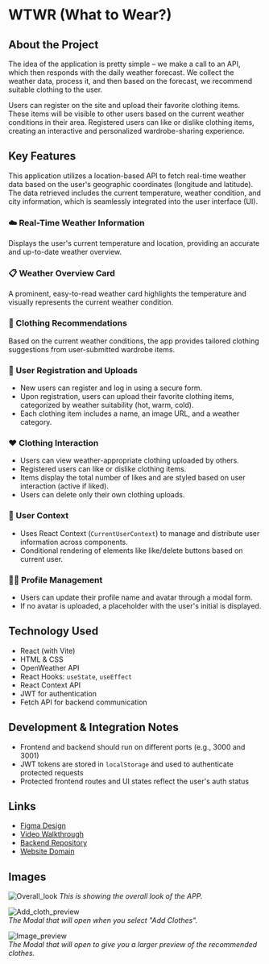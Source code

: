 # WTWR (What to Wear?)

## About the Project

The idea of the application is pretty simple – we make a call to an API, which then responds with the daily weather forecast. We collect the weather data, process it, and then based on the forecast, we recommend suitable clothing to the user.

Users can register on the site and upload their favorite clothing items. These items will be visible to other users based on the current weather conditions in their area. Registered users can like or dislike clothing items, creating an interactive and personalized wardrobe-sharing experience.

## Key Features

This application utilizes a location-based API to fetch real-time weather data based on the user's geographic coordinates (longitude and latitude). The data retrieved includes the current temperature, weather condition, and city information, which is seamlessly integrated into the user interface (UI).

### ☁️ Real-Time Weather Information

Displays the user's current temperature and location, providing an accurate and up-to-date weather overview.

### 📋 Weather Overview Card

A prominent, easy-to-read weather card highlights the temperature and visually represents the current weather condition.

### 👕 Clothing Recommendations

Based on the current weather conditions, the app provides tailored clothing suggestions from user-submitted wardrobe items.

### 👤 User Registration and Uploads

- New users can register and log in using a secure form.
- Upon registration, users can upload their favorite clothing items, categorized by weather suitability (hot, warm, cold).
- Each clothing item includes a name, an image URL, and a weather category.

### ❤️ Clothing Interaction

- Users can view weather-appropriate clothing uploaded by others.
- Registered users can like or dislike clothing items.
- Items display the total number of likes and are styled based on user interaction (active if liked).
- Users can delete only their own clothing uploads.

### 👥 User Context

- Uses React Context (`CurrentUserContext`) to manage and distribute user information across components.
- Conditional rendering of elements like like/delete buttons based on current user.

### 🧑‍🎨 Profile Management

- Users can update their profile name and avatar through a modal form.
- If no avatar is uploaded, a placeholder with the user's initial is displayed.

## Technology Used

- React (with Vite)
- HTML & CSS
- OpenWeather API
- React Hooks: `useState`, `useEffect`
- React Context API
- JWT for authentication
- Fetch API for backend communication

## Development & Integration Notes

- Frontend and backend should run on different ports (e.g., 3000 and 3001)
- JWT tokens are stored in `localStorage` and used to authenticate protected requests
- Protected frontend routes and UI states reflect the user's auth status

## Links

- [Figma Design](https://www.figma.com/file/DTojSwldenF9UPKQZd6RRb/Sprint-10%3A-WTWR)
- [Video Walkthrough](https://www.loom.com/share/3ee1179925f14c8f8e5e055da111a4b5?sid=111f8303-5663-4b08-a43e-c2c6e4a6b44d)
- [Backend Repository](https://github.com/rezelution/se_project_express)
- [Website Domain](https://www.heatcheck.blinklab.com)

## Images

![Overall_look](https://github.com/user-attachments/assets/f2baf760-dd16-4c4e-a30b-a32b8a45d260)
_This is showing the overall look of the APP._

![Add_cloth_preview](https://github.com/user-attachments/assets/96770195-0121-4ecb-aed5-0d4acb8a6b32)<br>
_The Modal that will open when you select "Add Clothes"._

![Image_preview](https://github.com/user-attachments/assets/620b1c5e-e6a0-4a94-b78b-fec35bbe8b36)<br>
_The Modal that will open to give you a larger preview of the recommended clothes._
